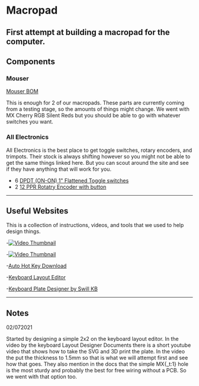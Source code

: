 # Macropad
First attempt at building a macropad for the computer.
---

## Components

### Mouser
[Mouser BOM](https://www.mouser.com/ProjectManager/ProjectDetail.aspx?AccessID=d3dd1fd426)

This is enough for 2 of our macropads. These parts are currently coming from a testing stage, so the amounts of things might change.
We went with MX Cherry RGB Silent Reds but you should be able to go with whatever switches you want.

### All Electronics
All Electronics is the best place to get toggle switches, rotary encoders, and trimpots. Their stock is always shifting however so you might not be able to get the same things linked here. But you can scout around the site and see if they have anything that will work for you.

- 6 [DPDT (ON-ON) 1" Flattened Toggle switches](https://www.allelectronics.com/item/mts-75/dpdt-mini-toggle-long-handle-plain-bushing/1.html)
- 2 [12 PPR Rotatry Encoder with button](https://www.allelectronics.com/item/re-12/rotary-encoder-12ppr/1.html)

---
## Useful Websites

This is a collection of instructions, videos, and tools that we used to help design things.

-[![Video Thumbnail](http://img.youtube.com/vi/yYcNi9hKxDk/0.jpg)](http://www.youtube.com/watch?v=yYcNi9hKxDk "Zack Freedman Hot to build keyboard")

-[![Video Thumbnail](http://img.youtube.com/vi/GZEoss4XIgc/0.jpg)](http://www.youtube.com/watch?v=GZEoss4XIgc "Linus Tech Tips ")

-[Auto Hot Key Download](https://www.autohotkey.com/download/)

-[Keyboard Layout Editor](http://www.keyboard-layout-editor.com/#/)

-[Keyboard Plate Designer by Swill KB](http://builder.swillkb.com/)

---

## Notes

02/072021
  
  Started by designing a simple 2x2 on the keyboard layout editor. In the video by the keyboard Layout Designer Documents there is a short youtube video that shows how to take the SVG and 3D print the plate. In the video the put the thickness to 1.5mm so that is what we will attempt first and see how that goes. They also mention in the docs that the simple MX{\_t:1} hole is the most sturdy and probably the best for free wiring without a PCB. So we went with that option too. 
